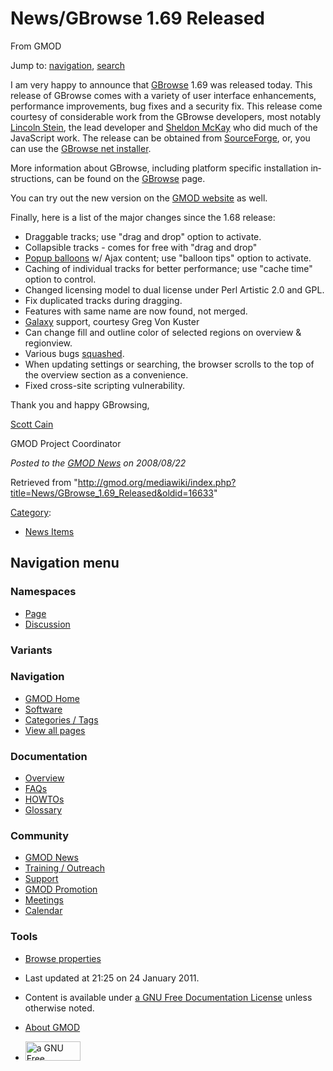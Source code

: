 <div id="mw-page-base" class="noprint">

</div>

<div id="mw-head-base" class="noprint">

</div>

<div id="content" class="mw-body" role="main">

<span id="top"></span>

<div id="mw-js-message" style="display:none;">

</div>



# <span dir="auto">News/GBrowse 1.69 Released</span>

<div id="bodyContent">

<div id="siteSub">

From GMOD

</div>

<div id="contentSub">

</div>

<div id="jump-to-nav" class="mw-jump">

Jump to: [navigation](#mw-navigation), [search](#p-search)

</div>

<div id="mw-content-text" class="mw-content-ltr" lang="en" dir="ltr">

I am very happy to announce that [GBrowse](../GBrowse.1 "GBrowse") 1.69
was released today. This release of GBrowse comes with a variety of user
interface enhancements, performance improvements, bug fixes and a
security fix. This release come courtesy of considerable work from the
GBrowse developers, most notably [Lincoln
Stein](../User:Lstein "User:Lstein"), the lead developer and [Sheldon
McKay](../User:Mckays "User:Mckays") who did much of the JavaScript
work. The release can be obtained from <a
href="http://sourceforge.net/project/showfiles.php?group_id=27707&amp;package_id=34513&amp;release_id=621342"
class="external text" rel="nofollow">SourceForge</a>, or, you can use
the <a
href="http://gmod.cvs.sourceforge.net/*checkout*/gmod/Generic-Genome-Browser/bin/gbrowse_netinstall.pl"
class="external text" rel="nofollow">GBrowse net installer</a>.

More information about GBrowse, including platform specific installation
instructions, can be found on the [GBrowse](../GBrowse.1 "GBrowse")
page.

You can try out the new version on the
<a href="http://gmod.org/cgi-bin/gbrowse/yeast/" class="external text"
rel="nofollow">GMOD website</a> as well.

Finally, here is a list of the major changes since the 1.68 release:

- Draggable tracks; use "drag and drop" option to activate.
- Collapsible tracks - comes for free with "drag and drop"
- [Popup balloons](../GBrowse_Popup_Balloons "GBrowse Popup Balloons")
  w/ Ajax content; use "balloon tips" option to activate.
- Caching of individual tracks for better performance; use "cache time"
  option to control.
- Changed licensing model to dual license under Perl Artistic 2.0 and
  GPL.
- Fix duplicated tracks during dragging.
- Features with same name are now found, not merged.
- [Galaxy](../Galaxy.1 "Galaxy") support, courtesy Greg Von Kuster
- Can change fill and outline color of selected regions on overview &
  regionview.
- Various bugs
  <a href="http://sourceforge.net/tracker/?group_id=27707&amp;atid=391291"
  class="external text" rel="nofollow">squashed</a>.
- When updating settings or searching, the browser scrolls to the top of
  the overview section as a convenience.
- Fixed cross-site scripting vulnerability.

Thank you and happy GBrowsing,

[Scott Cain](../User:Scott "User:Scott")

GMOD Project Coordinator

  

<div class="newsfooter">

*Posted to the [GMOD News](../GMOD_News "GMOD News") on 2008/08/22*

</div>

</div>

<div class="printfooter">

Retrieved from
"<http://gmod.org/mediawiki/index.php?title=News/GBrowse_1.69_Released&oldid=16633>"

</div>

<div id="catlinks" class="catlinks">

<div id="mw-normal-catlinks" class="mw-normal-catlinks">

[Category](../Special:Categories "Special:Categories"):

- [News Items](../Category:News_Items "Category:News Items")

</div>

</div>

<div class="visualClear">

</div>

</div>

</div>

<div id="mw-navigation">

## Navigation menu

<div id="mw-head">



<div id="left-navigation">

<div id="p-namespaces" class="vectorTabs" role="navigation"
aria-labelledby="p-namespaces-label">

### Namespaces

- <span id="ca-nstab-main"><a href="GBrowse_1.69_Released" accesskey="c"
  title="View the content page [c]">Page</a></span>
- <span id="ca-talk"><a
  href="http://gmod.org/mediawiki/index.php?title=Talk:News/GBrowse_1.69_Released&amp;action=edit&amp;redlink=1"
  accesskey="t"
  title="Discussion about the content page [t]">Discussion</a></span>

</div>

<div id="p-variants" class="vectorMenu emptyPortlet" role="navigation"
aria-labelledby="p-variants-label">

### 

### Variants[](#)

<div class="menu">

</div>

</div>

</div>

<div id="right-navigation">





</div>



</div>

</div>

</div>

<div id="mw-panel">

<div id="p-logo" role="banner">

<a href="../Main_Page"
style="background-image: url(../../images/GMOD-cogs.png);"
title="Visit the main page"></a>

</div>

<div id="p-Navigation" class="portal" role="navigation"
aria-labelledby="p-Navigation-label">

### Navigation

<div class="body">

- <span id="n-GMOD-Home">[GMOD Home](../Main_Page)</span>
- <span id="n-Software">[Software](../GMOD_Components)</span>
- <span id="n-Categories-.2F-Tags">[Categories /
  Tags](../Categories)</span>
- <span id="n-View-all-pages">[View all
  pages](../Special:AllPages)</span>

</div>

</div>

<div id="p-Documentation" class="portal" role="navigation"
aria-labelledby="p-Documentation-label">

### Documentation

<div class="body">

- <span id="n-Overview">[Overview](../Overview)</span>
- <span id="n-FAQs">[FAQs](../Category:FAQ)</span>
- <span id="n-HOWTOs">[HOWTOs](../Category:HOWTO)</span>
- <span id="n-Glossary">[Glossary](../Glossary)</span>

</div>

</div>

<div id="p-Community" class="portal" role="navigation"
aria-labelledby="p-Community-label">

### Community

<div class="body">

- <span id="n-GMOD-News">[GMOD News](../GMOD_News)</span>
- <span id="n-Training-.2F-Outreach">[Training /
  Outreach](../Training_and_Outreach)</span>
- <span id="n-Support">[Support](../Support)</span>
- <span id="n-GMOD-Promotion">[GMOD Promotion](../GMOD_Promotion)</span>
- <span id="n-Meetings">[Meetings](../Meetings)</span>
- <span id="n-Calendar">[Calendar](../Calendar)</span>

</div>

</div>

<div id="p-tb" class="portal" role="navigation"
aria-labelledby="p-tb-label">

### Tools

<div class="body">


- <span id="t-smwbrowselink"><a href="../Special:Browse/News-2FGBrowse_1.69_Released"
  rel="smw-browse">Browse properties</a></span>


</div>

</div>

</div>

</div>

<div id="footer" role="contentinfo">

- <span id="footer-info-lastmod">Last updated at 21:25 on 24 January
  2011.</span>
<!-- - <span id="footer-info-viewcount">5,756 page views.</span> -->
- <span id="footer-info-copyright">Content is available under
  <a href="http://www.gnu.org/licenses/fdl-1.3.html" class="external"
  rel="nofollow">a GNU Free Documentation License</a> unless otherwise
  noted.</span>

<!-- -->

- <span id="footer-places-about">[About
  GMOD](../GMOD:About "GMOD:About")</span>

<!-- -->

- <span id="footer-copyrightico">[<img src="http://www.gnu.org/graphics/gfdl-logo-small.png" width="88"
  height="31" alt="a GNU Free Documentation License" />](http://www.gnu.org/licenses/fdl-1.3.html)</span>




</div>
